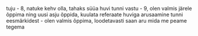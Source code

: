 tuju - 8, natuke kehv olla, tahaks süüa
huvi tunni vastu - 9, olen valmis järele õppima ning uusi asju õppida, kuulata referaate huviga
arusaamine tunni eesmärkidest - olen valmis õppima, loodetavasti saan aru mida me peame tegema